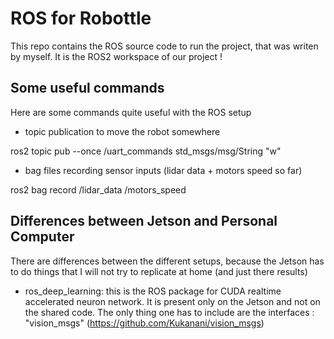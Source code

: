 # ROS for Robottle

This repo contains the ROS source code to run the project, that was writen by myself. It is the ROS2 workspace of our project !

## Some useful commands 

Here are some commands quite useful with the ROS setup

- topic publication to move the robot somewhere

ros2 topic pub --once /uart_commands std_msgs/msg/String "w"

- bag files recording sensor inputs (lidar data + motors speed so far)

ros2 bag record /lidar_data /motors_speed


## Differences between Jetson and Personal Computer

There are differences between the different setups, because the Jetson has to do things that I will not try to replicate at home (and just there results)

- ros_deep_learning: this is the ROS package for CUDA realtime accelerated neuron network. It is present only on the Jetson and not on the shared code. The only thing one has to include are the interfaces : "vision_msgs" (https://github.com/Kukanani/vision_msgs)
